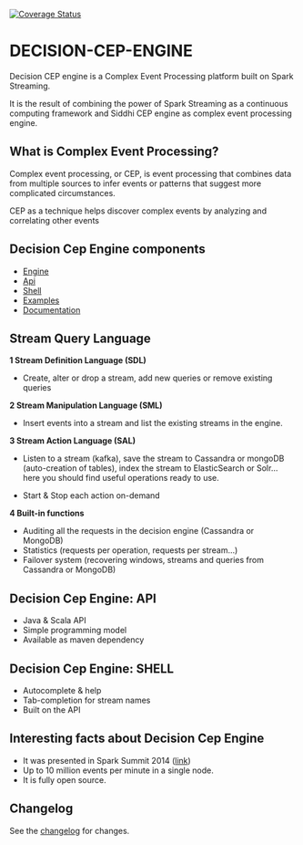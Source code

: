 [![Coverage Status](https://coveralls.io/repos/github/Stratio/Decision/badge.svg?branch=master)](https://coveralls.io/github/Stratio/Decision?branch=master)

DECISION-CEP-ENGINE
===================


Decision CEP engine is a Complex Event Processing platform built on Spark Streaming.

It is the result of combining the power of Spark Streaming as a continuous computing framework and Siddhi CEP engine as complex event processing engine.


What is Complex Event Processing?
--------------------------

Complex event processing, or CEP, is event processing that combines data from multiple sources to infer events or patterns that suggest more complicated circumstances.

 CEP as a technique helps discover complex events by analyzing and correlating other events


Decision Cep Engine components
-----------------------------------------

- [Engine](engine/README.md)
- [Api](api/README.md)
- [Shell](shell/README.md)
- [Examples](examples/README.md)
- [Documentation](https://stratio.atlassian.net/wiki/display/PLATFORM/STRATIO+DECISION)



Stream Query Language
----------------------------


**1 Stream Definition Language (SDL)**

* Create, alter or drop a stream, add new queries or remove existing queries


**2 Stream Manipulation Language (SML)**

* Insert events into a stream and list the existing streams in the engine.

**3 Stream Action Language (SAL)**

* Listen to a stream (kafka), save the stream to Cassandra or mongoDB (auto-creation of tables), index the stream to ElasticSearch or Solr… here you should find useful operations ready to use.

* Start & Stop each action on-demand


**4 Built-in functions**


* Auditing all the requests in the decision engine (Cassandra or MongoDB)
* Statistics (requests per operation, requests per stream…)
* Failover system (recovering windows, streams and queries from Cassandra or MongoDB)


Decision Cep Engine: API
------------------------------

* Java & Scala API
* Simple programming model
* Available as maven dependency



Decision Cep Engine: SHELL
----------------------------------

* Autocomplete & help
* Tab-completion for stream names
* Built on the API



Interesting facts about Decision Cep Engine
-----------------------------------------------

 * It was presented in Spark Summit 2014 ([link](http://spark-summit.org/2014/talk/stratio-streaming-a-new-approach-to-spark-streaming))
 * Up to 10 million events per minute in a single node.
 * It is fully open source. 


Changelog
---------

See the [changelog](CHANGELOG.md) for changes.

